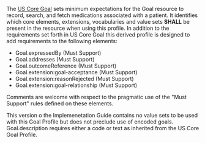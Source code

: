 The [US Core Goal](http://hl7.org/fhir/us/core/StructureDefinition/us-core-goal) sets minimum expectations for the Goal resource to record, search, and fetch medications associated with a patient. It identifies which core elements, extensions, vocabularies and value sets **SHALL** be present in the resource when using this profile. In addition to the requirements set forth in US Core Goal this derived profile is designed to add requirements to the following elements:

* Goal.expressedBy (Must Support)
* Goal.addresses (Must Support)
* Goal.outcomeReference (Must Support)
* Goal.extension:goal-acceptance (Must Support)
* Goal.extension:reasonRejected (Must Support)
* Goal.extension:goal-relationship (Must Support)

Comments are welcome with respect to the pragmatic use of the "Must Support" rules defined on these elements.

This version o the Implemenetation Guide contains no value sets to be used with this Goal Profile but does not preclude use of encoded goals. Goal.description requires either a code or text as inherited from the US Core Goal Profile.